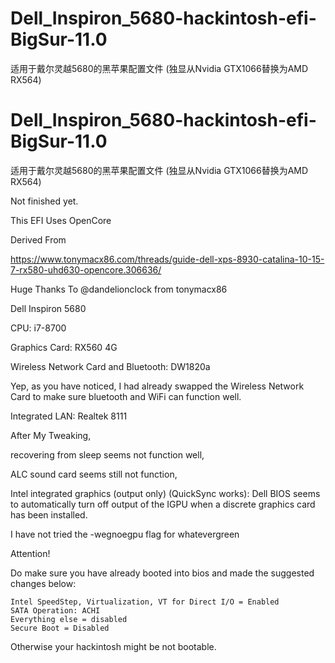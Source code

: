 # Dell_Inspiron_5680-hackintosh-efi-BigSur-11.0
适用于戴尔灵越5680的黑苹果配置文件 (独显从Nvidia GTX1066替换为AMD RX564)

# Dell_Inspiron_5680-hackintosh-efi-BigSur-11.0
适用于戴尔灵越5680的黑苹果配置文件 (独显从Nvidia GTX1066替换为AMD RX564) 





Not finished yet.

This EFI Uses OpenCore

Derived From 

https://www.tonymacx86.com/threads/guide-dell-xps-8930-catalina-10-15-7-rx580-uhd630-opencore.306636/

Huge Thanks To @dandelionclock from tonymacx86

Dell Inspiron 5680

CPU: i7-8700

Graphics Card: RX560 4G

Wireless Network Card and Bluetooth: DW1820a

Yep, as you have noticed, I had already swapped the Wireless Network Card to make sure bluetooth and WiFi can function well.

Integrated LAN: Realtek 8111



After My Tweaking, 

recovering from sleep seems not function well,

ALC sound card seems still not function,

Intel integrated graphics (output only) (QuickSync works): Dell BIOS seems to automatically turn off output of the IGPU when a discrete graphics card has been installed. 

I have not tried the -wegnoegpu flag for whatevergreen



Attention! 

Do make sure you have already booted into bios and made the suggested changes below:

    Intel SpeedStep, Virtualization, VT for Direct I/O = Enabled
    SATA Operation: ACHI
    Everything else = disabled
    Secure Boot = Disabled

Otherwise your hackintosh might be not bootable.
